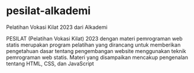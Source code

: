 # pesilat-alkademi

Pelatihan Vokasi Kilat 2023 dari Alkademi 

PESILAT (Pelatihan Vokasi Kilat) 2023 dengan materi pemrograman web statis merupakan program pelatihan yang dirancang untuk memberikan pengetahuan dasar tentang pengembangan website menggunakan teknik pemrograman web statis.
Materi yang disampaikan mencakup pengenalan tentang HTML, CSS, dan JavaScript
